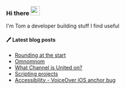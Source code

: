 ### Hi there <a href="https://tomandrews.co.uk"><img src="https://camo.githubusercontent.com/e8e7b06ecf583bc040eb60e44eb5b8e0ecc5421320a92929ce21522dbc34c891/68747470733a2f2f6d656469612e67697068792e636f6d2f6d656469612f6876524a434c467a6361737252346961377a2f67697068792e676966" data-canonical-src="https://media.giphy.com/media/hvRJCLFzcasrR4ia7z/giphy.gif" style="max-width:100%;" width="25px"></a>

I'm Tom a developer building stuff I find useful

#### 🖊 Latest blog posts
<!-- BLOG-POST-LIST:START -->
- [Rounding at the start](https://tomandrews.co.uk/blog/2021-06-02-midnight-rounding/)
- [Omnomnom](https://tomandrews.co.uk/projects/omnomnom/)
- [What Channel is United on?](https://tomandrews.co.uk/projects/what-channel-is-united-on/)
- [Scripting projects](https://tomandrews.co.uk/blog/2020-09-19-scripting-projects/)
- [Accessibility - VoiceOver iOS anchor bug](https://tomandrews.co.uk/blog/2020-08-15-accessibility-voiceover-ios-anchor/)
<!-- BLOG-POST-LIST:END -->
